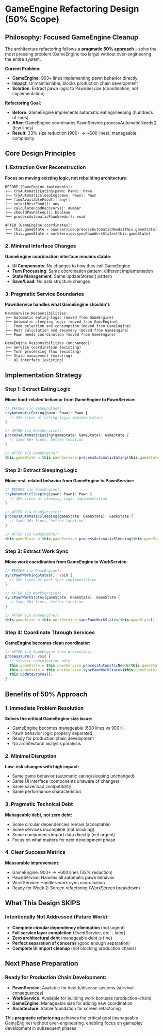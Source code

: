 # GameEngine Refactoring Design (50% Scope)

## Philosophy: Focused GameEngine Cleanup

The architecture refactoring follows a **pragmatic 50% approach** - solve the most pressing problem (GameEngine too large) without over-engineering the entire system.

**Current Problem:**
- **GameEngine**: 900+ lines implementing pawn behavior directly
- **Impact**: Unmaintainable, blocks production chain development
- **Solution**: Extract pawn logic to PawnService (coordination, not implementation)

**Refactoring Goal:**
- **Before**: GameEngine implements automatic eating/sleeping (hundreds of lines)
- **After**: GameEngine coordinates PawnService.processAutomaticNeeds() (few lines)
- **Result**: 33% size reduction (900+ → ~600 lines), manageable complexity

## Core Design Principles

### 1. Extraction Over Reconstruction
**Focus on moving existing logic, not rebuilding architecture:**

```
BEFORE (GameEngine implements):
├── tryAutomaticEating(pawn: Pawn): Pawn
├── tryAutomaticSleeping(pawn: Pawn): Pawn  
├── findAvailableFood(): any[]
├── selectBestFood(): any
├── calculateFoodRecovery(): number
├── shouldPawnSleep(): boolean
└── processAutomaticPawnNeeds(): void

AFTER (GameEngine coordinates):
├── this.gameState = pawnService.processAutomaticNeeds(this.gameState)
└── this.gameState = workService.syncPawnWorkStates(this.gameState)
```

### 2. Minimal Interface Changes
**GameEngine coordination interface remains stable:**

- **UI Components**: No changes to how they call GameEngine
- **Turn Processing**: Same coordination pattern, different implementation
- **State Management**: Same updateStores() pattern
- **Save/Load**: No data structure changes

### 3. Pragmatic Service Boundaries
**PawnService handles what GameEngine shouldn't:**

```
PawnService Responsibilities:
├── Automatic eating logic (moved from GameEngine)
├── Automatic sleeping logic (moved from GameEngine)  
├── Food selection and consumption (moved from GameEngine)
├── Rest calculation and recovery (moved from GameEngine)
└── Pawn needs coordination (moved from GameEngine)

GameEngine Responsibilities (unchanged):
├── Service coordination (existing)
├── Turn processing flow (existing)
├── State management (existing)
└── UI interface (existing)
```

## Implementation Strategy

### Step 1: Extract Eating Logic
**Move food-related behavior from GameEngine to PawnService:**

```typescript
// BEFORE (in GameEngine):
tryAutomaticEating(pawn: Pawn): Pawn {
  // 50+ lines of eating logic implementation
}

// AFTER (in PawnService):
processAutomaticEating(gameState: GameState): GameState {
  // Same 50+ lines, better location
}

// AFTER (in GameEngine):
this.gameState = this.pawnService.processAutomaticEating(this.gameState);
```

### Step 2: Extract Sleeping Logic  
**Move rest-related behavior from GameEngine to PawnService:**

```typescript
// BEFORE (in GameEngine):
tryAutomaticSleeping(pawn: Pawn): Pawn {
  // 30+ lines of sleeping logic implementation
}

// AFTER (in PawnService):
processAutomaticSleeping(gameState: GameState): GameState {
  // Same 30+ lines, better location
}

// AFTER (in GameEngine):
this.gameState = this.pawnService.processAutomaticSleeping(this.gameState);
```

### Step 3: Extract Work Sync
**Move work coordination from GameEngine to WorkService:**

```typescript
// BEFORE (in GameEngine):
syncPawnWorkingStates(): void {
  // 20+ lines of work sync implementation
}

// AFTER (in WorkService):
syncPawnWorkStates(gameState: GameState): GameState {
  // Same 20+ lines, better location
}

// AFTER (in GameEngine):
this.gameState = this.workService.syncPawnWorkStates(this.gameState);
```

### Step 4: Coordinate Through Services
**GameEngine becomes clean coordinator:**

```typescript
// AFTER (in GameEngine turn processing):
processTurn(): void {
  // Service coordination only
  this.gameState = this.pawnService.processAutomaticNeeds(this.gameState);
  this.gameState = this.workService.syncPawnWorkStates(this.gameState);
  this.updateStores();
}
```

## Benefits of 50% Approach

### 1. Immediate Problem Resolution
**Solves the critical GameEngine size issue:**
- GameEngine becomes manageable (600 lines vs 900+)
- Pawn behavior logic properly separated
- Ready for production chain development
- No architectural analysis paralysis

### 2. Minimal Disruption
**Low-risk changes with high impact:**
- Same game behavior (automatic eating/sleeping unchanged)
- Same UI interface (components unaware of changes)
- Same save/load compatibility
- Same performance characteristics

### 3. Pragmatic Technical Debt
**Manageable debt, not zero debt:**
- Some circular dependencies remain (acceptable)
- Some services incomplete (not blocking)
- Some components import data directly (not urgent)
- Focus on what matters for next development phase

### 4. Clear Success Metrics
**Measurable improvement:**
- GameEngine: 900+ → ~600 lines (33% reduction)
- PawnService: Handles all automatic pawn behavior
- WorkService: Handles work sync coordination
- Ready for Week 2: Screen refactoring (WorkScreen breakdown)

## What This Design SKIPS

### Intentionally Not Addressed (Future Work):
- **Complete circular dependency elimination** (not urgent)
- **Full service layer completion** (EventService, etc. - later)
- **Zero architectural debt** (manageable debt is fine)
- **Perfect separation of concerns** (good enough separation)
- **Complete UI import cleanup** (not blocking production chains)

## Next Phase Preparation

### Ready for Production Chain Development:
- **PawnService**: Available for health/disease systems (survival-consequences)
- **WorkService**: Available for building work bonuses (production-chain)
- **GameEngine**: Manageable size for adding new coordination
- **Architecture**: Stable foundation for screen refactoring

This **pragmatic refactoring** achieves the critical goal (manageable GameEngine) without over-engineering, enabling focus on gameplay development in subsequent phases.
